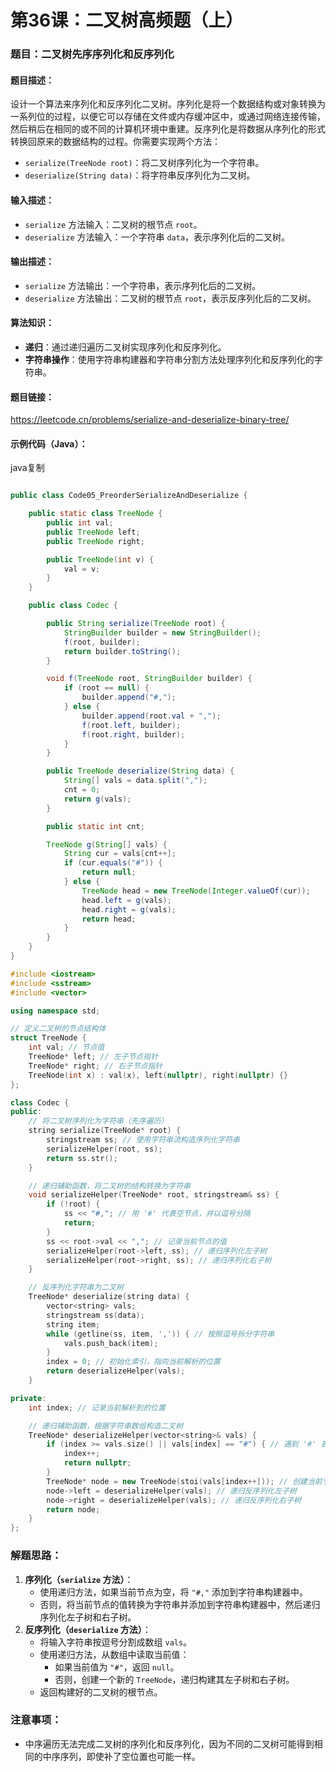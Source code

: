 # 第36课：二叉树高频题（上）

### 题目：二叉树先序序列化和反序列化

#### 题目描述：

设计一个算法来序列化和反序列化二叉树。序列化是将一个数据结构或对象转换为一系列位的过程，以便它可以存储在文件或内存缓冲区中，或通过网络连接传输，然后稍后在相同的或不同的计算机环境中重建。反序列化是将数据从序列化的形式转换回原来的数据结构的过程。你需要实现两个方法：

- `serialize(TreeNode root)`：将二叉树序列化为一个字符串。
- `deserialize(String data)`：将字符串反序列化为二叉树。

#### 输入描述：

- `serialize` 方法输入：二叉树的根节点 `root`。
- `deserialize` 方法输入：一个字符串 `data`，表示序列化后的二叉树。

#### 输出描述：

- `serialize` 方法输出：一个字符串，表示序列化后的二叉树。
- `deserialize` 方法输出：二叉树的根节点 `root`，表示反序列化后的二叉树。

#### 算法知识：

- **递归**：通过递归遍历二叉树实现序列化和反序列化。
- **字符串操作**：使用字符串构建器和字符串分割方法处理序列化和反序列化的字符串。

#### 题目链接：

https://leetcode.cn/problems/serialize-and-deserialize-binary-tree/

#### 示例代码（Java）：

java复制

```java

public class Code05_PreorderSerializeAndDeserialize {

    public static class TreeNode {
        public int val;
        public TreeNode left;
        public TreeNode right;

        public TreeNode(int v) {
            val = v;
        }
    }

    public class Codec {

        public String serialize(TreeNode root) {
            StringBuilder builder = new StringBuilder();
            f(root, builder);
            return builder.toString();
        }

        void f(TreeNode root, StringBuilder builder) {
            if (root == null) {
                builder.append("#,");
            } else {
                builder.append(root.val + ",");
                f(root.left, builder);
                f(root.right, builder);
            }
        }

        public TreeNode deserialize(String data) {
            String[] vals = data.split(",");
            cnt = 0;
            return g(vals);
        }

        public static int cnt;

        TreeNode g(String[] vals) {
            String cur = vals[cnt++];
            if (cur.equals("#")) {
                return null;
            } else {
                TreeNode head = new TreeNode(Integer.valueOf(cur));
                head.left = g(vals);
                head.right = g(vals);
                return head;
            }
        }
    }
}
```

```c++
#include <iostream>
#include <sstream>
#include <vector>

using namespace std;

// 定义二叉树的节点结构体
struct TreeNode {
    int val; // 节点值
    TreeNode* left; // 左子节点指针
    TreeNode* right; // 右子节点指针
    TreeNode(int x) : val(x), left(nullptr), right(nullptr) {}
};

class Codec {
public:
    // 将二叉树序列化为字符串（先序遍历）
    string serialize(TreeNode* root) {
        stringstream ss; // 使用字符串流构造序列化字符串
        serializeHelper(root, ss);
        return ss.str();
    }

    // 递归辅助函数，将二叉树的结构转换为字符串
    void serializeHelper(TreeNode* root, stringstream& ss) {
        if (!root) {
            ss << "#,"; // 用 '#' 代表空节点，并以逗号分隔
            return;
        }
        ss << root->val << ","; // 记录当前节点的值
        serializeHelper(root->left, ss); // 递归序列化左子树
        serializeHelper(root->right, ss); // 递归序列化右子树
    }

    // 反序列化字符串为二叉树
    TreeNode* deserialize(string data) {
        vector<string> vals;
        stringstream ss(data);
        string item;
        while (getline(ss, item, ',')) { // 按照逗号拆分字符串
            vals.push_back(item);
        }
        index = 0; // 初始化索引，指向当前解析的位置
        return deserializeHelper(vals);
    }

private:
    int index; // 记录当前解析到的位置

    // 递归辅助函数，根据字符串数组构造二叉树
    TreeNode* deserializeHelper(vector<string>& vals) {
        if (index >= vals.size() || vals[index] == "#") { // 遇到 '#' 表示空节点
            index++;
            return nullptr;
        }
        TreeNode* node = new TreeNode(stoi(vals[index++])); // 创建当前节点
        node->left = deserializeHelper(vals); // 递归反序列化左子树
        node->right = deserializeHelper(vals); // 递归反序列化右子树
        return node;
    }
};
```



### 解题思路：

1. **序列化（`serialize` 方法）**：
   - 使用递归方法，如果当前节点为空，将 `"#,"` 添加到字符串构建器中。
   - 否则，将当前节点的值转换为字符串并添加到字符串构建器中，然后递归序列化左子树和右子树。
2. **反序列化（`deserialize` 方法）**：
   - 将输入字符串按逗号分割成数组 `vals`。
   - 使用递归方法，从数组中读取当前值：
     - 如果当前值为 `"#"`，返回 `null`。
     - 否则，创建一个新的 `TreeNode`，递归构建其左子树和右子树。
   - 返回构建好的二叉树的根节点。

### 注意事项：

- 中序遍历无法完成二叉树的序列化和反序列化，因为不同的二叉树可能得到相同的中序序列，即使补了空位置也可能一样。